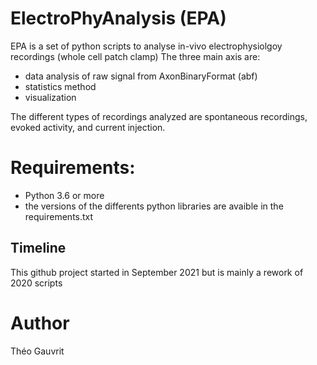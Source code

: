 # ElectroPhyAnalysis (EPA)

EPA is a set of python scripts to analyse in-vivo electrophysiolgoy recordings (whole cell patch clamp)
The three main axis are:
  - data analysis of raw signal from AxonBinaryFormat (abf)
  - statistics method
  - visualization

The different types of recordings analyzed are spontaneous recordings, evoked activity, and current injection.

# Requirements:
  - Python 3.6 or more
  - the versions of the differents python libraries are avaible in the requirements.txt
  
## Timeline
This github project started in September 2021 but is mainly a rework of 2020 scripts

# Author
Théo Gauvrit
